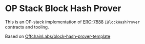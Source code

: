 # OP Stack Block Hash Prover

This is an OP-stack implementation of [ERC-7888](https://eips.ethereum.org/EIPS/eip-7888) `IBlockHashProver` contracts and tooling.

Based on [OffchainLabs/block-hash-prover-template](https://github.com/OffchainLabs/block-hash-prover-template)
